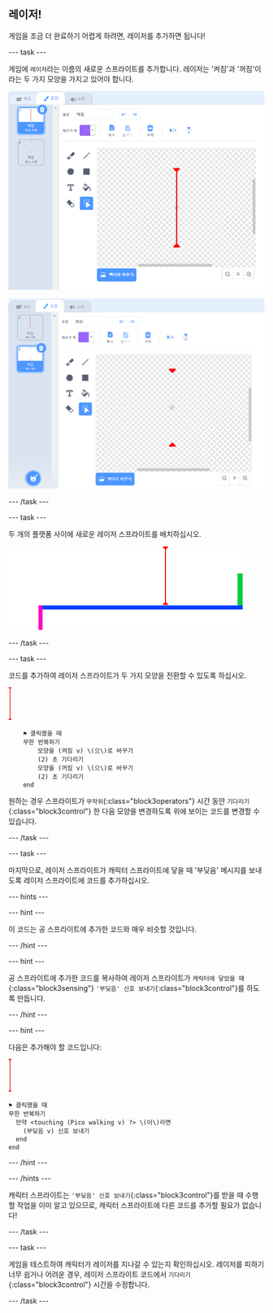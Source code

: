 ## 레이저!

게임을 조금 더 완료하기 어렵게 하려면, 레이저를 추가하면 됩니다!

--- task ---

게임에 `레이저`라는 이름의 새로운 스프라이트를 추가합니다. 레이저는 '켜짐'과 '꺼짐'이라는 두 가지 모양을 가지고 있어야 합니다.

![스크린샷](images/dodge-lasers-costume1.png)

![스크린샷](images/dodge-lasers-costume2.png)

--- /task ---

--- task ---

두 개의 플랫폼 사이에 새로운 레이저 스프라이트를 배치하십시오.

![스크린샷](images/dodge-lasers-position.png)

--- /task ---

--- task ---

코드를 추가하여 레이저 스프라이트가 두 가지 모양을 전환할 수 있도록 하십시오.

![레이저 스프라이트](images/laser_sprite.png)

```blocks3
    ⚑ 클릭했을 때
    무한 반복하기 
        모양을 (켜짐 v) \(으\)로 바꾸기
        (2) 초 기다리기
        모양을 (꺼짐 v) \(으\)로 바꾸기
        (2) 초 기다리기
    end
```

원하는 경우 스프라이트가 `무작위`{:class="block3operators"} 시간 동안 `기다리기`{:class="block3control"} 한 다음 모양을 변경하도록 위에 보이는 코드를 변경할 수 있습니다.

--- /task ---

--- task ---

마지막으로, 레이저 스프라이트가 캐릭터 스프라이트에 닿을 때 '부딪음' 메시지를 보내도록 레이저 스프라이트에 코드를 추가하십시오.

--- hints ---


--- hint ---

이 코드는 공 스프라이트에 추가한 코드와 매우 비슷할 것입니다.

--- /hint ---

--- hint ---

공 스프라이트에 추가한 코드를 복사하여 레이저 스프라이트가 `캐릭터에 닿았을 때`{:class="block3sensing"} `'부딪음' 신호 보내기`{:class="block3control"}를 하도록 만듭니다.

--- /hint ---

--- hint ---

다음은 추가해야 할 코드입니다:

![레이저 스프라이트](images/laser_sprite.png)

```blocks3
⚑ 클릭했을 때
무한 반복하기 
  만약 <touching (Pico walking v) ?> \(이\)라면 
    (부딪음 v) 신호 보내기
  end
end
```

--- /hint ---

--- /hints ---

캐릭터 스프라이트는 `'부딪음' 신호 보내기`{:class="block3control"}를 받을 때 수행할 작업을 이미 알고 있으므로, 캐릭터 스프라이트에 다른 코드를 추가할 필요가 없습니다!

--- /task ---

--- task ---

게임을 테스트하여 캐릭터가 레이저를 지나갈 수 있는지 확인하십시오. 레이저를 피하기 너무 쉽거나 어려운 경우, 레이저 스프라이트 코드에서 `기다리기`{:class="block3control"} 시간을 수정합니다.

--- /task ---